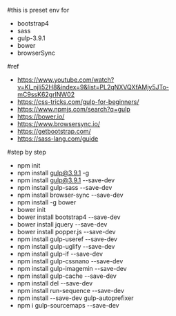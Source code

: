 #this is preset env for

- bootstrap4
- sass
- gulp-3.9.1
- bower
- browserSync

#ref

- https://www.youtube.com/watch?v=KI_njIi52H8&index=9&list=PL2qNXVQXfAMjy5JTo-mC9ssK62grINW02
- https://css-tricks.com/gulp-for-beginners/
- https://www.npmjs.com/search?q=gulp
- https://bower.io/
- https://www.browsersync.io/
- https://getbootstrap.com/
- https://sass-lang.com/guide

#step by step

- npm init
- npm install gulp@3.9.1 -g
- npm install gulp@3.9.1 --save-dev
- npm install gulp-sass --save-dev
- npm install browser-sync --save-dev
- npm install -g bower
- bower init
- bower install bootstrap4 --save-dev
- bower install jquery --save-dev
- bower install popper.js --save-dev
- npm install gulp-useref --save-dev
- npm install gulp-uglify --save-dev
- npm install gulp-if --save-dev
- npm install gulp-cssnano --save-dev
- npm install gulp-imagemin --save-dev
- npm install gulp-cache --save-dev
- npm install del --save-dev
- npm install run-sequence --save-dev
- npm install --save-dev gulp-autoprefixer
- npm i gulp-sourcemaps --save-dev
